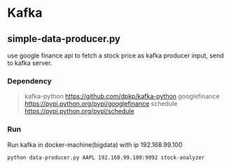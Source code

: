 # Kafka


## simple-data-producer.py
use google finance api to fetch a stock price as kafka producer input, send to kafka server.

### Dependency
>kafka-python       https://github.com/dpkp/kafka-python
>googlefinance      https://pypi.python.org/pypi/googlefinance
>schedule           https://pypi.python.org/pypi/schedule

### Run
Run kafka in docker-machine(bigdata) with ip 192.168.99.100
```sh
python data-producer.py AAPL 192.168.99.100:9092 stock-analyzer
```